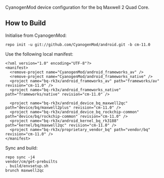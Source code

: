 CyanogenMod device configuration for the bq Maxwell 2 Quad Core.

How to Build
---------------

Initialise from CyanogenMod:

    repo init -u git://github.com/CyanogenMod/android.git -b cm-11.0

Use the following local manifest:

    <?xml version="1.0" encoding="UTF-8"?>
    <manifest>
      <remove-project name="CyanogenMod/android_frameworks_av" />
      <remove-project name="CyanogenMod/android_frameworks_native" />
      <project name="bq-rk3x/android_frameworks_av" path="frameworks/av" revision="cm-11.0" />
      <project name="bq-rk3x/android_frameworks_native" path="frameworks/native" revision="cm-11.0" />

      <project name="bq-rk3x/android_device_bq_maxwell2qc" path="device/bq/maxwell2plus" revision="cm-11.0" />
      <project name="bq-rk3x/android_device_bq_rockchip-common" path="device/bq/rockchip-common" revision="cm-11.0" />
      <project name="bq-rk3x/android_kernel_bq_rk3188" path="kernel/bq/maxwell2qc" revision="cm-11.0" />
      <project name="bq-rk3x/proprietary_vendor_bq" path="vendor/bq" revision="cm-11.0" />
    </manifest>

Sync and build:

    repo sync -j4
    vendor/cm/get-prebuilts
    . build/envsetup.sh
    brunch maxwell2qc
